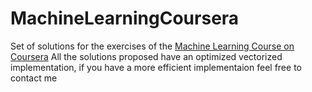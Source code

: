 # MachineLearningCoursera
Set of solutions for the exercises of the [Machine Learning Course on Coursera](https://www.coursera.org/learn/machine-learning)
All the solutions proposed have an optimized vectorized implementation, if you have a more efficient implementaion feel free to contact me

